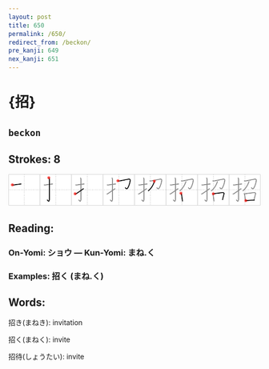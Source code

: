 ```yaml
---
layout: post
title: 650
permalink: /650/
redirect_from: /beckon/
pre_kanji: 649
nex_kanji: 651
---
```


# {招}

## `beckon`

## Strokes: 8

<div class="stroke"><img src="../images/E68B9B.png" /></div>

## Reading:

### On-Yomi: ショウ &mdash; Kun-Yomi: まね.く

### Examples: 招く (まね.く)

## Words:

招き(まねき): invitation

招く(まねく): invite

招待(しょうたい): invite
